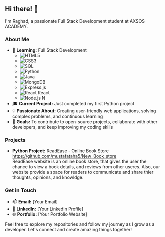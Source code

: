 

## Hi there! 👋

I'm Raghad, a passionate Full Stack Development student at AXSOS ACADEMY. 

### About Me

- 🌱 **Learning:** Full Stack Development
  - ![HTML5](https://img.shields.io/badge/-HTML5-E34F26?style=flat&logo=html5&logoColor=white) 
  - ![CSS3](https://img.shields.io/badge/-CSS3-1572B6?style=flat&logo=css3&logoColor=white) 
  - ![SQL](https://img.shields.io/badge/-SQL-4479A1?style=flat&logo=sql&logoColor=white) 
  - ![Python](https://img.shields.io/badge/-Python-3776AB?style=flat&logo=python&logoColor=white) 
  - ![Java](https://img.shields.io/badge/-Java-007396?style=flat&logo=java&logoColor=white) 
  - ![MongoDB](https://img.shields.io/badge/-MongoDB-47A248?style=flat&logo=mongodb&logoColor=white) 
  - ![Express.js](https://img.shields.io/badge/-Express.js-000000?style=flat&logo=express&logoColor=white) 
  - ![React](https://img.shields.io/badge/-React-61DAFB?style=flat&logo=react&logoColor=white) React
  - ![Node.js](https://img.shields.io/badge/-Node.js-339933?style=flat&logo=node.js&logoColor=white) N
- 🎓 **Current Project:** Just completed my first Python project
- 💡 **Passionate About:** Creating user-friendly web applications, solving complex problems, and continuous learning
- 🌟 **Goals:** To contribute to open-source projects, collaborate with other developers, and keep improving my coding skills

### Projects

- **Python Project:** ReadEase - Onilne Book Store https://github.com/mustafataha5/New_Book_store <br>
ReadEase website is an online book store, that gives the user the chance to view a book details, and reviews from other useres. Also, our website provide a space for readers to communicate and share thier thoughts, opinions, and knowldge.
### Get in Touch

- 📫 **Email:** [Your Email]
- 💼 **LinkedIn:** [Your LinkedIn Profile]
- 🌐 **Portfolio:** [Your Portfolio Website]

Feel free to explore my repositories and follow my journey as I grow as a developer. Let's connect and create amazing things together!








<!---
RaghadAbuRahma/RaghadAbuRahma is a ✨ special ✨ repository because its `README.md` (this file) appears on your GitHub profile.
You can click the Preview link to take a look at your changes.
--->
